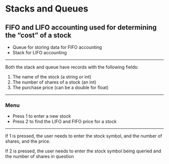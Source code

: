 # Stacks and Queues

## FIFO and LIFO accounting used for determining the “cost” of a stock
- Queue for storing data for FIFO accounting
- Stack for LIFO accounting
---
Both the stack and queue have records with the following fields:
1. The name of the stock (a string or int)
2. The number of shares of a stock (an int)
3. The purchase price (can be a double for float)
---
### Menu
- Press 1 to enter a new stock
- Press 2 to find the LIFO and FIFO price for a stock
---

If 1 is pressed, the user needs to enter the stock symbol, and the number of shares, and the price.

If 2 is pressed, the user needs to enter the stock symbol being queried and the number of shares in question
